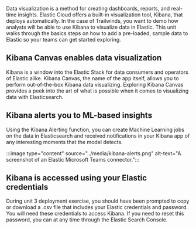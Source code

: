 Data visualization is a method for creating dashboards, reports, and real-time insights. Elastic Cloud offers a built-in visualization tool, Kibana, that deploys automatically. In the case of Trailwinds, you want to demo how analysts will be able to use Kibana to visualize data in Elastic. This unit walks through the basics steps on how to add a pre-loaded, sample data to Elastic so your teams can get started exploring.

## Kibana Canvas enables data visualization

Kibana is a window into the Elastic Stack for data consumers and operators of Elastic alike. Kibana Canvas, the name of the app itself, allows you to perform out-of-the-box Kibana data visualizing. Exploring Kibana Canvas provides a peek into the art of what is possible when it comes to visualizing data with Elasticsearch.

## Kibana alerts you to ML-based insights

Using the Kibana Alerting function, you can create Machine Learning jobs on the data in Elasticsearch and received notifications in your Kibana app of any interesting moments that the model detects.

:::image type="content" source="../media/kibana-alerts.png" alt-text="A screenshot of an Elastic Microsoft Teams connector.":::

## Kibana is accessed using your Elastic credentials

During unit 3 deployment exercise, you should have been prompted to copy or download a .csv file that includes your Elastic credentials and password. You will need these credentials to access Kibana. If you need to reset this password, you can at any time through the Elastic Search Console.
